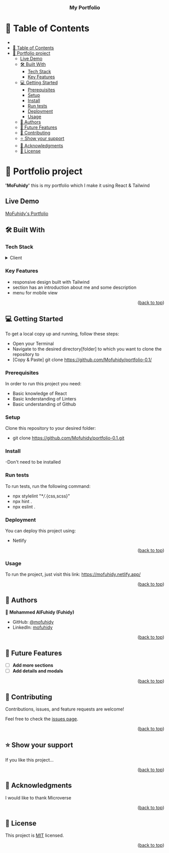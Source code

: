 # <a name="readme-top"></a>

<div align="center">
  <!-- You are encouraged to replace this logo with your own! Otherwise you can also remove it. -->

  <br/>

  <h3><b>My Portfolio</b></h3>

</div>

<!-- TABLE OF CONTENTS -->

# 📗 Table of Contents

- [](#)
- [📗 Table of Contents](#-table-of-contents)
- [📖 Portfolio project ](#-portfolio-project-)
  - [Live Demo ](#live-demo-)
  - [🛠 Built With ](#-built-with-)
    - [Tech Stack ](#tech-stack-)
    - [Key Features ](#key-features-)
  - [💻 Getting Started ](#-getting-started-)
    - [Prerequisites](#prerequisites)
    - [Setup](#setup)
    - [Install](#install)
    - [Run tests](#run-tests)
    - [Deployment](#deployment)
    - [Usage](#usage)
  - [👥 Authors ](#-authors-)
  - [🔭 Future Features ](#-future-features-)
  - [🤝 Contributing ](#-contributing-)
  - [⭐️ Show your support ](#️-show-your-support-)
  - [🙏 Acknowledgments ](#-acknowledgments-)
  - [📝 License ](#-license-)

<!-- PROJECT DESCRIPTION -->

# 📖 Portfolio project <a name="about-project"></a>

**'MoFuhidy'** this is my portfolio which I make it using React & Tailwind

## Live Demo <a name="live-demo"></a>

[MoFuhidy's Portfolio](<[https://(https://mofuhidy.netlify.app/)>)

## 🛠 Built With <a name="built-with"></a>

### Tech Stack <a name="tech-stack"></a>

<details>
  <summary>Client</summary>
  <ul>
    <li><a href="#">React</a></li>
  </ul>
  <ul>
      <li><a href="#">Tailwind</a></li>
  </ul> 
</details>

<!-- Features -->

### Key Features <a name="key-features"></a>

- responsive design built with Tailwind
- section has an introduction about me and some description
- menu for mobile view

<p align="right">(<a href="#readme-top">back to top</a>)</p>

<!-- GETTING STARTED -->

## 💻 Getting Started <a name="getting-started"></a>

To get a local copy up and running, follow these steps:

- Open your Terminal
- Navigate to the desired directory[folder] to which you want to clone the repository to
- [Copy & Paste] git clone https://github.com/Mofuhidy/portfolio-0.1/

### Prerequisites

In order to run this project you need:

- Basic knowledge of React
- Basic knderstanding of Linters
- Basic understanding of Github

### Setup

Clone this repository to your desired folder:

- git clone https://github.com/Mofuhidy/portfolio-0.1.git

### Install

-Don't need to be installed

### Run tests

To run tests, run the following command:

- npx stylelint "\*_/_.{css,scss}"
- npx hint .
- npx eslint .

### Deployment

You can deploy this project using:

- Netlify

<p align="right">(<a href="#readme-top">back to top</a>)</p>

### Usage

To run the project, just visit this link:
https://mofuhidy.netlify.app/

<!-- ### Run tests

- No tests yet. -->

<p align="right">(<a href="#readme-top">back to top</a>)</p>

<!-- AUTHORS -->

## 👥 Authors <a name="authors"></a>

👤 **Mohammed AlFuhidy (Fuhidy)**

- GitHub: [@mofuhidy](https://github.com/Mofuhidy)
- LinkedIn: [mofuhidy](https://linkedin.com/in/mo-fuhidy)

<p align="right">(<a href="#readme-top">back to top</a>)</p>

<!-- FUTURE FEATURES -->

## 🔭 Future Features <a name="future-features"></a>

- [ ] **Add more sections**
- [ ] **Add details and modals**

<p align="right">(<a href="#readme-top">back to top</a>)</p>

<!-- CONTRIBUTING -->

## 🤝 Contributing <a name="contributing"></a>

Contributions, issues, and feature requests are welcome!

Feel free to check the [issues page](../../issues/).

<p align="right">(<a href="#readme-top">back to top</a>)</p>

<!-- SUPPORT -->

## ⭐️ Show your support <a name="support"></a>

If you like this project...

<p align="right">(<a href="#readme-top">back to top</a>)</p>

<!-- ACKNOWLEDGEMENTS -->

## 🙏 Acknowledgments <a name="acknowledgements"></a>

I would like to thank Microverse

<p align="right">(<a href="#readme-top">back to top</a>)</p>

<!-- FAQ (optional) -->

<!-- LICENSE -->

## 📝 License <a name="license"></a>

This project is [MIT](./LICENSE) licensed.

<p align="right">(<a href="#readme-top">back to top</a>)</p>
